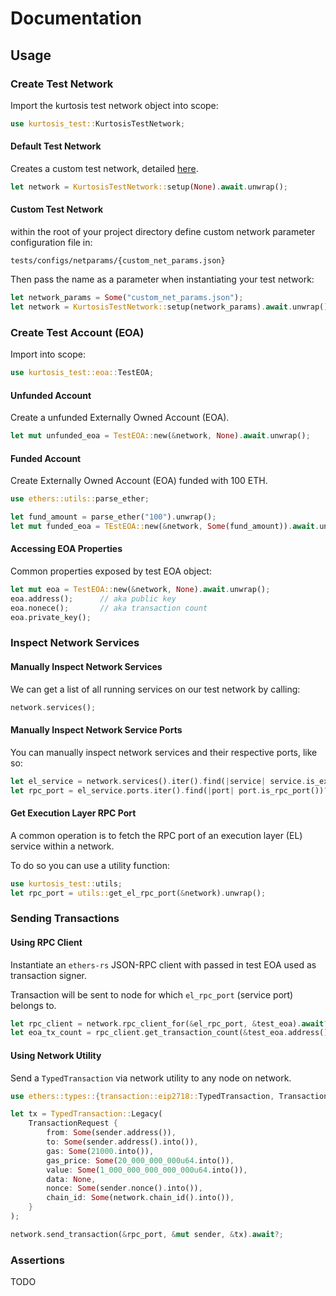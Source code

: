 # Documentation

## Usage

### Create Test Network

Import the kurtosis test network object into scope:

```rust
use kurtosis_test::KurtosisTestNetwork;
```

#### Default Test Network

Creates a custom test network, detailed [here](./DefaultNetwork.md).

```rust
let network = KurtosisTestNetwork::setup(None).await.unwrap();
```

#### Custom Test Network

within the root of your project directory define custom network parameter configuration file in:

`tests/configs/netparams/{custom_net_params.json}`

Then pass the name as a parameter when instantiating your test network:

```rust
let network_params = Some("custom_net_params.json");
let network = KurtosisTestNetwork::setup(network_params).await.unwrap();
```

### Create Test Account (EOA)

Import into scope:

```rust
use kurtosis_test::eoa::TestEOA;
```

#### Unfunded Account

Create a unfunded Externally Owned Account (EOA).

```rust
let mut unfunded_eoa = TestEOA::new(&network, None).await.unwrap();
```

#### Funded Account

Create Externally Owned Account (EOA) funded with 100 ETH.

```rust
use ethers::utils::parse_ether;

let fund_amount = parse_ether("100").unwrap();
let mut funded_eoa = TEstEOA::new(&network, Some(fund_amount)).await.unwrap();
```

#### Accessing EOA Properties

Common properties exposed by test EOA object:

```rust
let mut eoa = TestEOA::new(&network, None).await.unwrap();
eoa.address();      // aka public key
eoa.nonece();       // aka transaction count
eoa.private_key();
```

### Inspect Network Services

#### Manually Inspect Network Services

We can get a list of all running services on our test network by calling:

```rust
network.services();
```

#### Manually Inspect Network Service Ports

You can manually inspect network services and their respective ports, like so:

```rust
let el_service = network.services().iter().find(|service| service.is_exec_layer())?;
let rpc_port = el_service.ports.iter().find(|port| port.is_rpc_port())?
```

#### Get Execution Layer RPC Port

A common operation is to fetch the RPC port of an execution layer (EL) service within a network.

To do so you can use a utility function:

```rust
use kurtosis_test::utils;
let rpc_port = utils::get_el_rpc_port(&network).unwrap();
```

### Sending Transactions

#### Using RPC Client

Instantiate an `ethers-rs` JSON-RPC client with passed in test EOA used as transaction signer.

Transaction will be sent to node for which `el_rpc_port` (service port) belongs to.

```rust
let rpc_client = network.rpc_client_for(&el_rpc_port, &test_eoa).await?;
let eoa_tx_count = rpc_client.get_transaction_count(&test_eoa.address(), None).await?;
```

#### Using Network Utility

Send a `TypedTransaction` via network utility to any node on network.

```rust
use ethers::types::{transaction::eip2718::TypedTransaction, TransactionRequest};

let tx = TypedTransaction::Legacy(
    TransactionRequest {
        from: Some(sender.address()),
        to: Some(sender.address().into()),
        gas: Some(21000.into()), 
        gas_price: Some(20_000_000_000u64.into()),
        value: Some(1_000_000_000_000_000u64.into()), 
        data: None,
        nonce: Some(sender.nonce().into()),
        chain_id: Some(network.chain_id().into()),
    }
);

network.send_transaction(&rpc_port, &mut sender, &tx).await?;
```

### Assertions

TODO